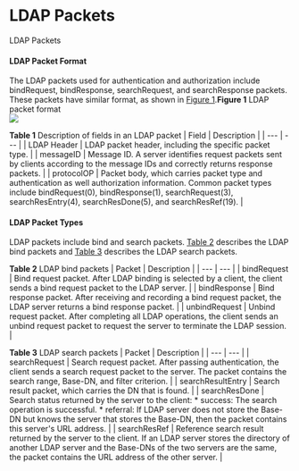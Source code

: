 LDAP Packets
============

LDAP Packets

#### LDAP Packet Format

The LDAP packets used for authentication and authorization include bindRequest, bindResponse, searchRequest, and searchResponse packets. These packets have similar format, as shown in [Figure 1](#EN-US_CONCEPT_0000001512676522__fig_dc_ldap_000200).**Figure 1** LDAP packet format  
![](figure/en-us_image_0000001513037050.png)

**Table 1** Description of fields in an LDAP packet
| Field | Description |
| --- | --- |
| LDAP Header | LDAP packet header, including the specific packet type. |
| messageID | Message ID. A server identifies request packets sent by clients according to the message IDs and correctly returns response packets. |
| protocolOP | Packet body, which carries packet type and authentication as well authorization information. Common packet types include bindRequest(0), bindResponse(1), searchRequest(3), searchResEntry(4), searchResDone(5), and searchResRef(19). |




#### LDAP Packet Types

LDAP packets include bind and search packets. [Table 2](#EN-US_CONCEPT_0000001512676522__tab-ldap-1) describes the LDAP bind packets and [Table 3](#EN-US_CONCEPT_0000001512676522__tab-ldap-2) describes the LDAP search packets.

**Table 2** LDAP bind packets
| Packet | Description |
| --- | --- |
| bindRequest | Bind request packet. After LDAP binding is selected by a client, the client sends a bind request packet to the LDAP server. |
| bindResponse | Bind response packet. After receiving and recording a bind request packet, the LDAP server returns a bind response packet. |
| unbindRequest | Unbind request packet. After completing all LDAP operations, the client sends an unbind request packet to request the server to terminate the LDAP session. |


**Table 3** LDAP search packets
| Packet | Description |
| --- | --- |
| searchRequest | Search request packet. After passing authentication, the client sends a search request packet to the server. The packet contains the search range, Base-DN, and filter criterion. |
| searchResultEntry | Search result packet, which carries the DN that is found. |
| searchResDone | Search status returned by the server to the client:  * success: The search operation is successful. * referral: If LDAP server does not store the Base-DN but knows the server that stores the Base-DN, then the packet contains this server's URL address. |
| searchResRef | Reference search result returned by the server to the client. If an LDAP server stores the directory of another LDAP server and the Base-DNs of the two servers are the same, the packet contains the URL address of the other server. |